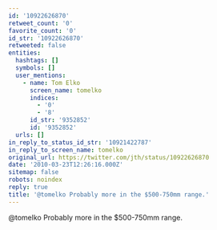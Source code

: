 ```yaml
---
id: '10922626870'
retweet_count: '0'
favorite_count: '0'
id_str: '10922626870'
retweeted: false
entities:
  hashtags: []
  symbols: []
  user_mentions:
    - name: Tom Elko
      screen_name: tomelko
      indices:
        - '0'
        - '8'
      id_str: '9352852'
      id: '9352852'
  urls: []
in_reply_to_status_id_str: '10921422787'
in_reply_to_screen_name: tomelko
original_url: https://twitter.com/jth/status/10922626870
date: '2010-03-23T12:26:16.000Z'
sitemap: false
robots: noindex
reply: true
title: '@tomelko Probably more in the $500-750mm range.'
---
```


@tomelko Probably more in the $500-750mm range.